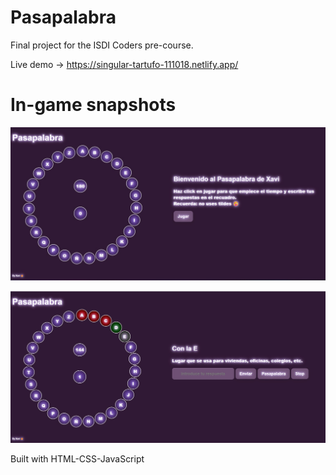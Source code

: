 # Pasapalabra 

Final project for the ISDI Coders pre-course.

Live demo -> https://singular-tartufo-111018.netlify.app/

# In-game snapshots

![tittle screen](https://github.com/pastordesoles/pasapalabra/blob/master/PPBRA%201.jpg)

![in-game](https://github.com/pastordesoles/pasapalabra/blob/master/PPBRA%202.jpg)


Built with HTML-CSS-JavaScript